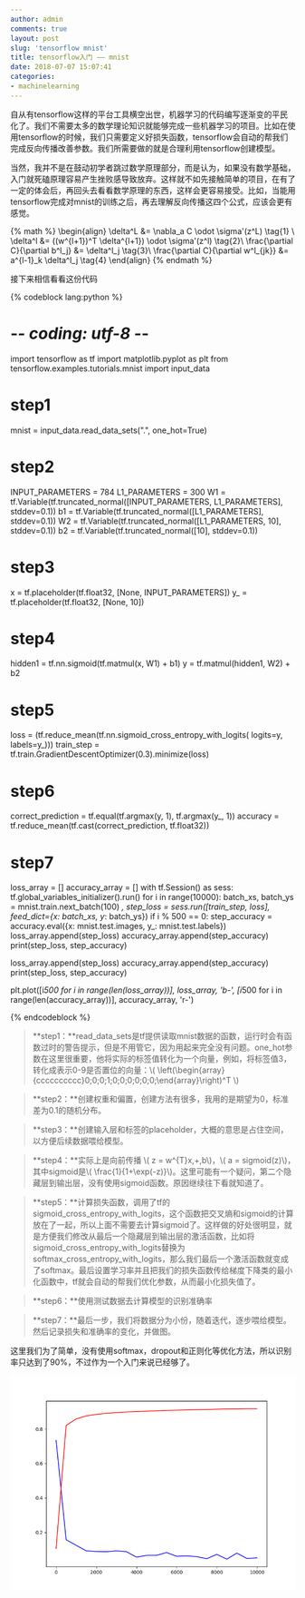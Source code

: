```yaml
---
author: admin
comments: true
layout: post
slug: 'tensorflow mnist'
title: tensorflow入门 —— mnist
date: 2018-07-07 15:07:41
categories:
- machinelearning
---
```


自从有tensorflow这样的平台工具横空出世，机器学习的代码编写逐渐变的平民化了。我们不需要太多的数学理论知识就能够完成一些机器学习的项目。比如在使用tensorflow的时候，我们只需要定义好损失函数，tensorflow会自动的帮我们完成反向传播改善参数。我们所需要做的就是合理利用tensorflow创建模型。

当然，我并不是在鼓动初学者跳过数学原理部分，而是认为，如果没有数学基础，入门就死磕原理容易产生挫败感导致放弃。这样就不如先接触简单的项目，在有了一定的体会后，再回头去看看数学原理的东西，这样会更容易接受。比如，当能用tensorflow完成对mnist的训练之后，再去理解反向传播这四个公式，应该会更有感觉。

{% math %}
\begin{align}
\delta^L &= \nabla_a C \odot \sigma'(z^L) \tag{1} \\
\delta^l &= ((w^{l+1})^T \delta^{l+1}) \odot \sigma'(z^l) \tag{2}\\
\frac{\partial C}{\partial b^l_j} &= \delta^l_j \tag{3}\\
\frac{\partial C}{\partial w^l_{jk}} &= a^{l-1}_k \delta^l_j \tag{4}
\end{align}
{% endmath %}

接下来相信看看这份代码

{% codeblock lang:python %}
# -*- coding: utf-8 -*-
import tensorflow as tf
import matplotlib.pyplot as plt
from tensorflow.examples.tutorials.mnist import input_data

# step1
mnist = input_data.read_data_sets(".", one_hot=True)

# step2
INPUT_PARAMETERS = 784
L1_PARAMETERS = 300
W1 = tf.Variable(tf.truncated_normal([INPUT_PARAMETERS, L1_PARAMETERS], stddev=0.1))
b1 = tf.Variable(tf.truncated_normal([L1_PARAMETERS], stddev=0.1))
W2 = tf.Variable(tf.truncated_normal([L1_PARAMETERS, 10], stddev=0.1))
b2 = tf.Variable(tf.truncated_normal([10], stddev=0.1))

# step3
x = tf.placeholder(tf.float32, [None, INPUT_PARAMETERS])
y_ = tf.placeholder(tf.float32, [None, 10])

# step4
hidden1 = tf.nn.sigmoid(tf.matmul(x, W1) + b1)
y =  tf.matmul(hidden1, W2) + b2

# step5
loss = (tf.reduce_mean(tf.nn.sigmoid_cross_entropy_with_logits(
    logits=y, labels=y_)))
train_step = tf.train.GradientDescentOptimizer(0.3).minimize(loss)

# step6
correct_prediction = tf.equal(tf.argmax(y, 1), tf.argmax(y_, 1))
accuracy = tf.reduce_mean(tf.cast(correct_prediction, tf.float32))

# step7
loss_array = []
accuracy_array = []
with tf.Session() as sess:
    tf.global_variables_initializer().run()
    for i in range(10000):
        batch_xs, batch_ys = mnist.train.next_batch(100)
        _, step_loss = sess.run([train_step, loss], feed_dict={x: batch_xs, y_: batch_ys})
        if i % 500 == 0:
            step_accuracy = accuracy.eval({x: mnist.test.images, y_: mnist.test.labels})
            loss_array.append(step_loss)
            accuracy_array.append(step_accuracy)
            print(step_loss, step_accuracy)

loss_array.append(step_loss)
accuracy_array.append(step_accuracy)
print(step_loss, step_accuracy)

plt.plot([i*500 for i in range(len(loss_array))], loss_array, 'b-',
          [i*500 for i in range(len(accuracy_array))], accuracy_array, 'r-')

{% endcodeblock %}

> **step1：**read_data_sets是tf提供读取mnist数据的函数，运行时会有函数过时的警告提示，但是不用管它，因为用起来完全没有问题。one_hot参数在这里很重要，他将实际的标签值转化为一个向量，例如，将标签值3，转化成表示0-9是否置位的向量：\\( \left(\begin{array}{cccccccccc}0;0;0;1;0;0;0;0;0;0;\end{array}\right)^T \\)

> **step2：**创建权重和偏置，创建方法有很多，我用的是期望为0，标准差为0.1的随机分布。

> **step3：**创建输入层和标签的placeholder，大概的意思是占住空间，以方便后续数据喂给模型。

> **step4：**实际上是向前传播 \\( z = w^{T}x\,+\,b\\)，\\( a = sigmoid(z)\\)，其中sigmoid是\\( \frac{1}{1+\exp(-z)}\\)。这里可能有一个疑问，第二个隐藏层到输出层，没有使用sigmoid函数。原因继续往下看就知道了。

> **step5：**计算损失函数，调用了tf的sigmoid_cross_entropy_with_logits，这个函数把交叉熵和sigmoid的计算放在了一起，所以上面不需要去计算sigmoid了。这样做的好处很明显，就是方便我们修改从最后一个隐藏层到输出层的激活函数，比如将sigmoid_cross_entropy_with_logits替换为softmax_cross_entropy_with_logits，那么我们最后一个激活函数就变成了softmax。最后设置学习率并且把我们的损失函数传给梯度下降类的最小化函数中，tf就会自动的帮我们优化参数，从而最小化损失值了。

> **step6：**使用测试数据去计算模型的识别准确率

> **step7：**最后一步，我们将数据分为小份，随着迭代，逐步喂给模型。然后记录损失和准确率的变化，并做图。

这里我们为了简单，没有使用softmax，dropout和正则化等优化方法，所以识别率只达到了90%，不过作为一个入门来说已经够了。

[![2018-07-07-tensorflow-mnist](/uploads/2018/07/2018-07-07-tensorflow-mnist.png)](/uploads/2018/07/2018-07-07-tensorflow-mnist.png)